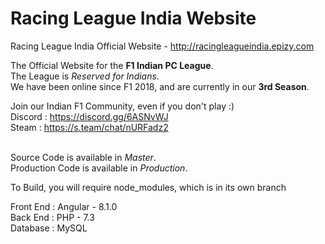# Racing League India Website
Racing League India Official Website - http://racingleagueindia.epizy.com <br>

The Official Website for the __F1 Indian PC League__. <br>
The League is *Reserved for Indians*. <br>
We have been online since F1 2018, and are currently in our __3rd Season__. <br>

Join our Indian F1 Community, even if you don't play :) <br>
Discord : https://discord.gg/6ASNvWJ <br>
Steam : https://s.team/chat/nURFadz2 <br><br>

Source Code is available in *Master*. <br>
Production Code is available in *Production*. <br>

To Build, you will require node_modules, which is in its own branch

Front End : Angular - 8.1.0 <br>
Back End : PHP - 7.3 <br>
Database : MySQL <br>
